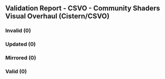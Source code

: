 ## Validation Report - CSVO - Community Shaders Visual Overhaul (Cistern/CSVO)


### Invalid (0)
### Updated (0)
### Mirrored (0)
### Valid (0)
